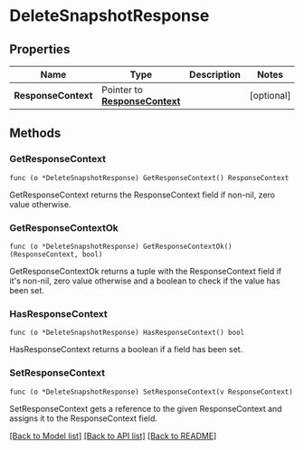 # DeleteSnapshotResponse

## Properties

Name | Type | Description | Notes
------------ | ------------- | ------------- | -------------
**ResponseContext** | Pointer to [**ResponseContext**](ResponseContext.md) |  | [optional] 

## Methods

### GetResponseContext

`func (o *DeleteSnapshotResponse) GetResponseContext() ResponseContext`

GetResponseContext returns the ResponseContext field if non-nil, zero value otherwise.

### GetResponseContextOk

`func (o *DeleteSnapshotResponse) GetResponseContextOk() (ResponseContext, bool)`

GetResponseContextOk returns a tuple with the ResponseContext field if it's non-nil, zero value otherwise
and a boolean to check if the value has been set.

### HasResponseContext

`func (o *DeleteSnapshotResponse) HasResponseContext() bool`

HasResponseContext returns a boolean if a field has been set.

### SetResponseContext

`func (o *DeleteSnapshotResponse) SetResponseContext(v ResponseContext)`

SetResponseContext gets a reference to the given ResponseContext and assigns it to the ResponseContext field.


[[Back to Model list]](../README.md#documentation-for-models) [[Back to API list]](../README.md#documentation-for-api-endpoints) [[Back to README]](../README.md)


